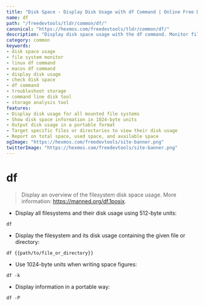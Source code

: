 ```yaml
---
title: "Disk Space - Display Disk Usage with df Command | Online Free DevTools by Hexmos"
name: df
path: "/freedevtools/tldr/common/df/"
canonical: "https://hexmos.com/freedevtools/tldr/common/df/"
description: "Display disk space usage with the df command. Monitor file system space, identify large files, and troubleshoot storage issues. Free online tool, no registration required."
category: common
keywords:
- disk space usage
- file system monitor
- linux df command
- macos df command
- display disk usage
- check disk space
- df command
- troubleshoot storage
- command line disk tool
- storage analysis tool
features:
- Display disk usage for all mounted file systems
- Show disk space information in 1024-byte units
- Output disk usage in a portable format
- Target specific files or directories to view their disk usage
- Report on total space, used space, and available space
ogImage: "https://hexmos.com/freedevtools/site-banner.png"
twitterImage: "https://hexmos.com/freedevtools/site-banner.png"
---
```


# df

> Display an overview of the filesystem disk space usage.
> More information: <https://manned.org/df.1posix>.

- Display all filesystems and their disk usage using 512-byte units:

`df`

- Display the filesystem and its disk usage containing the given file or directory:

`df {{path/to/file_or_directory}}`

- Use 1024-byte units when writing space figures:

`df -k`

- Display information in a portable way:

`df -P`

